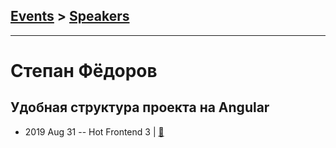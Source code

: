 ## [Events](../README.md) > [Speakers](../speakers.md)
---

# Степан Фёдоров

## Удобная структура проекта на Angular
- 2019 Aug 31 -- Hot Frontend 3  | [:notebook:](https://yadi.sk/d/hXR0U7gszZqSMg)  
